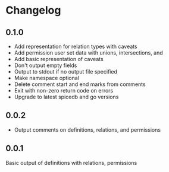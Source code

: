 # Changelog

## 0.1.0

* Add representation for relation types with caveats
* Add permission user set data with unions, intersections, and 
* Add basic representation of caveats
* Don't output empty fields
* Output to stdout if no output file specified
* Make namespace optional
* Delete comment start and end marks from comments
* Exit with non-zero return code on errors
* Upgrade to latest spicedb and go versions

## 0.0.2

* Output comments on definitions, relations, and permissions

## 0.0.1


Basic output of definitions with relations, permissions
